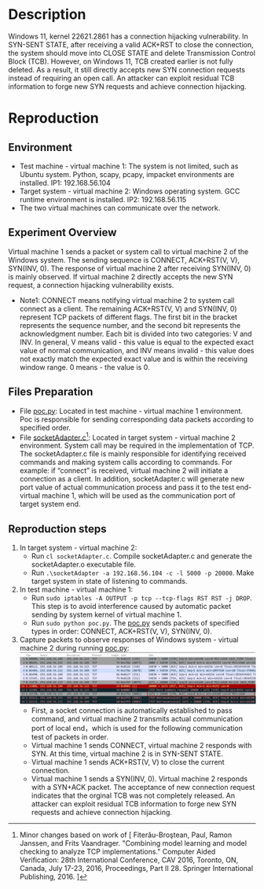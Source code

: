# Description
Windows 11, kernel 22621.2861 has a connection hijacking vulnerability. In SYN-SENT STATE, after receiving a valid ACK+RST to close the connection, the system should move into CLOSE STATE and delete Transmission Control Block (TCB). However, on Windows 11, TCB created earlier is not fully deleted. As a result, it still directly accepts new SYN connection requests instead of requiring an open call. An attacker can exploit residual TCB information to forge new SYN requests and achieve connection hijacking.

# Reproduction
## Environment
* Test machine - virtual machine 1: The system is not limited, such as Ubuntu system. Python, scapy, pcapy, impacket environments are installed. IP1: 192.168.56.104 
* Target system - virtual machine 2: Windows operating system. GCC runtime environment is installed. IP2: 192.168.56.115
* The two virtual machines can communicate over the network.

## Experiment Overview
Virtual machine 1 sends a packet or system call to virtual machine 2 of the Windows system. The sending sequence is CONNECT, ACK+RST(V, V), SYN(INV, 0). The response of virtual machine 2 after receiving SYN(INV, 0) is mainly observed. If virtual machine 2 directly accepts the new SYN request, a connection hijacking vulnerability exists.

* Note1: CONNECT means notifying virtual machine 2 to system call connect as a client. The remaining ACK+RST(V, V) and SYN(INV, 0) represent TCP packets of different flags. The first bit in the bracket represents the sequence number, and the second bit represents the acknowledgment number. Each bit is divided into two categories: V and INV. ​​In general​​, V means valid - this value is equal to the expected exact value of normal communication, and INV means invalid - this value does not exactly match the expected exact value and is within the receiving window range. 0 means - the value is 0.

## Files Preparation
* File [poc.py](https://github.com/zq-star/TCP-Vuln-Report/blob/master/Windows-11/tcp-tcb-released-in-syn-sent/poc.py): Located in test machine - virtual machine 1 environment. Poc is responsible for sending corresponding data packets according to specified order. 
* File [socketAdapter.c](https://github.com/zq-star/TCP-Vuln-Report/blob/master/Windows-11/SutAdapter/socketAdapter.c)[^socketAdapterCode]: Located in target system - virtual machine 2 environment. System call may be required in the implementation of TCP. The socketAdapter.c file is mainly responsible for identifying received commands and making system calls according to commands. For example: if “connect” is received, virtual machine 2 will initiate a connection as a client. In addition, socketAdapter.c will generate new port value of actual communication process and pass it to the test end-virtual machine 1, which will be used as the communication port of target system end.

## Reproduction steps
1. In target system - virtual machine 2:
   * Run `cl socketAdapter.c`. Compile socketAdapter.c and generate the socketAdapter.o executable file. 
   * Run `.\socketAdapter -a 192.168.56.104 -c -l 5000 -p 20000`. Make target system in state of listening to commands.
2. In test machine - virtual machine 1:
   * Run `sudo iptables -A OUTPUT -p tcp --tcp-flags RST RST -j DROP`. This step is to avoid interference caused by automatic packet sending by system kernel of virtual machine 1.
   * Run `sudo python poc.py`. The [poc.py](https://github.com/zq-star/TCP-Vuln-Report/blob/master/Windows-11/tcp-tcb-released-in-syn-sent/poc.py) sends packets of specified types in order: CONNECT, ACK+RST(V, V), SYN(INV, 0).
3. Capture packets to observe responses of Windows system - virtual machine 2 during running [poc.py](https://github.com/zq-star/TCP-Vuln-Report/blob/master/Windows-11/tcp-tcb-released-in-syn-sent/poc.py):
![packets](https://github.com/zq-star/TCP-Vuln-Report/blob/master/Windows-11/pictures/tcp-tcb-released-in-syn-sent-1.png)
   * First, a socket connection is automatically established to pass command, and virtual machine 2 transmits actual communication port of local end，which is used for the following communication test of packets in order.
   * Virtual machine 1 sends CONNECT, virtual machine 2 responds with SYN. At this time, virtual machine 2 is in SYN-SENT STATE.
   * Virtual machine 1 sends ACK+RST(V, V) to close the current connection.
   * Virtual machine 1 sends a SYN(INV, 0). Virtual machine 2 responds with a SYN+ACK packet. The acceptance of new connection request indicates that the orginal TCB was not completely released. An attacker can exploit residual TCB information to forge new SYN requests and achieve connection hijacking.
  
[^socketAdapterCode]: Minor changes based on work of [ Fiterău-Broştean, Paul, Ramon Janssen, and Frits Vaandrager. "Combining model learning and model checking to analyze TCP implementations." Computer Aided Verification: 28th International Conference, CAV 2016, Toronto, ON, Canada, July 17-23, 2016, Proceedings, Part II 28. Springer International Publishing, 2016. ]





